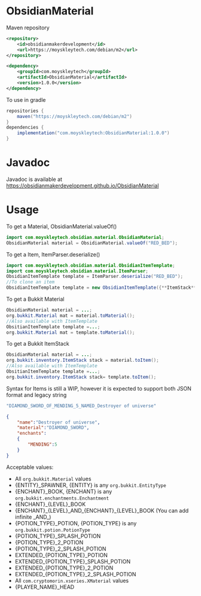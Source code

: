 # ObsidianMaterial

Maven repository
```xml
<repository>
    <id>obsidianmakerdevelopment</id>
    <url>https://moyskleytech.com/debian/m2</url>
</repository>
```
```xml
<dependency>
    <groupId>com.moyskleytech</groupId>
    <artifactId>ObsidianMaterial</artifactId>
    <version>1.0.0</version>
</dependency>
```
To use in gradle
```gradle
repositories {
    maven("https://moyskleytech.com/debian/m2")
}
dependencies {
    implementation("com.moyskleytech:ObsidianMaterial:1.0.0")
}
```
# Javadoc
Javadoc is available at https://obsidianmakerdevelopment.github.io/ObsidianMaterial

# Usage
To get a Material, ObsidianMaterial.valueOf()
```java
import com.moyskleytech.obsidian.material.ObsidianMaterial;
ObsidianMaterial material = ObsidianMaterial.valueOf("RED_BED");
```
To get a Item, ItemParser.deserialize()
```java
import com.moyskleytech.obsidian.material.ObsidianItemTemplate;
import com.moyskleytech.obsidian.material.ItemParser;
ObsidianItemTemplate template = ItemParser.deserialize("RED_BED");
//To clone an item
ObsidianItemTemplate template = new ObsidianItemTemplate({**ItemStack**});
```


To get a Bukkit Material
```java
ObsidianMaterial material = ...;
org.bukkit.Material mat = material.toMaterial();
//Also available with ItemTemplate
ObsitianItemTemplate template =...;
org.bukkit.Material mat = template.toMaterial();
```
To get a Bukkit ItemStack
```java
ObsidianMaterial material = ...;
org.bukkit.inventory.ItemStack stack = material.toItem();
//Also available with ItemTemplate
ObsitianItemTemplate template =...;
org.bukkit.inventory.ItemStack stack= template.toItem();
```

Syntax for Items is still a WIP, however it is expected to support both JSON format and legacy string 
```java
"DIAMOND_SWORD_OF_MENDING_5_NAMED_Destroyer of universe"
```
```json
{
    "name":"Destroyer of universe",
    "material":"DIAMOND_SWORD",
    "enchants":
    { 
        "MENDING":5
    }
}
```

Acceptable values:
 - All `org.bukkit.Material` values
 - {ENTITY}_SPAWNER, {ENTITY} is any `org.bukkit.EntityType`
 - {ENCHANT}_BOOK, {ENCHANT} is any `org.bukkit.enchantments.Enchantment`
 - {ENCHANT}_{LEVEL}_BOOK
 - {ENCHANT}_{LEVEL}_AND\_{ENCHANT}\_{LEVEL}_BOOK (You can add infinite _AND\_)
 - {POTION_TYPE}_POTION, {POTION_TYPE} is any `org.bukkit.potion.PotionType`
 - {POTION_TYPE}_SPLASH_POTION
 - {POTION_TYPE}_2_POTION
 - {POTION_TYPE}_2_SPLASH_POTION
 - EXTENDED_{POTION_TYPE}_POTION
 - EXTENDED_{POTION_TYPE}_SPLASH_POTION
 - EXTENDED_{POTION_TYPE}_2_POTION
 - EXTENDED_{POTION_TYPE}_2_SPLASH_POTION
 - All `com.cryptomorin.xseries.XMaterial` values
 - {PLAYER_NAME}_HEAD